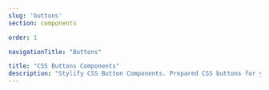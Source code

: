 ```yaml
---
slug: 'buttons'
section: components

order: 1

navigationTitle: "Buttons"

title: "CSS Buttons Components"
description: "Stylify CSS Button Components. Prepared CSS buttons for your next web project. Copy&Paste, without CSS framework."
---
```


<interactive-preview class="margin-bottom:48px"
min-height="250"
title="Buttons"
html-snippet="components/buttons"></interactive-preview>

<interactive-preview class="margin-bottom:48px"
title="Return to top button"
description="If you want to make the scroll on the page smooth, add <code>scroll-behavior: smooth;</code> to the html element."
html-snippet="components/return-to-top-button"></interactive-preview>
